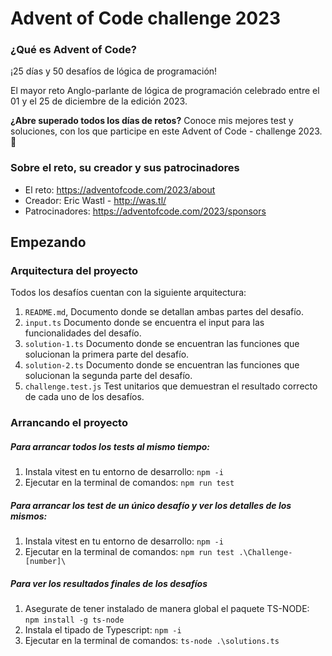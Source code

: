 # Advent of Code challenge 2023

### ¿Qué es Advent of Code?

¡25 días y 50 desafíos de lógica de programación!

El mayor reto Anglo-parlante de lógica de programación celebrado entre el 01 y el 25 de diciembre de la edición 2023.

**¿Abre superado todos los días de retos?**  Conoce mis mejores test y soluciones, con los que participe en este Advent of Code - challenge 2023. 🚀

### Sobre el reto, su creador y sus patrocinadores

- El reto: https://adventofcode.com/2023/about
- Creador: Eric Wastl - http://was.tl/
- Patrocinadores: https://adventofcode.com/2023/sponsors

## Empezando

### Arquitectura del proyecto

Todos los desafíos cuentan con la siguiente arquitectura:
1. `README.md`, Documento donde se detallan ambas partes del desafío.
2. `input.ts` Documento donde se encuentra el input para las funcionalidades del desafío.
3. `solution-1.ts` Documento donde se encuentran las funciones que solucionan la primera parte del desafío.
4. `solution-2.ts` Documento donde se encuentran las funciones que solucionan la segunda parte del desafío.
5. `challenge.test.js` Test unitarios que demuestran el resultado correcto de cada uno de los desafíos.

### Arrancando el proyecto

##### Para arrancar todos los tests al mismo tiempo: 
1. Instala vitest en tu entorno de desarrollo: `npm -i`
2. Ejecutar en la terminal de comandos: `npm run test`

##### Para arrancar los test de un único desafío y ver los detalles de los mismos:
1. Instala vitest en tu entorno de desarrollo: `npm -i`
2. Ejecutar en la terminal de comandos: `npm run test .\Challenge-[number]\`

##### Para ver los resultados finales de los desafíos
1. Asegurate de tener instalado de manera global el paquete TS-NODE: `npm install -g ts-node`
2. Instala el tipado de Typescript: `npm -i`
3. Ejecutar en la terminal de comandos: `ts-node .\solutions.ts`

